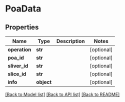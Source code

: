 # PoaData

## Properties
Name | Type | Description | Notes
------------ | ------------- | ------------- | -------------
**operation** | **str** |  | [optional] 
**poa_id** | **str** |  | [optional] 
**sliver_id** | **str** |  | [optional] 
**slice_id** | **str** |  | [optional] 
**info** | **object** |  | [optional] 

[[Back to Model list]](../README.md#documentation-for-models) [[Back to API list]](../README.md#documentation-for-api-endpoints) [[Back to README]](../README.md)

